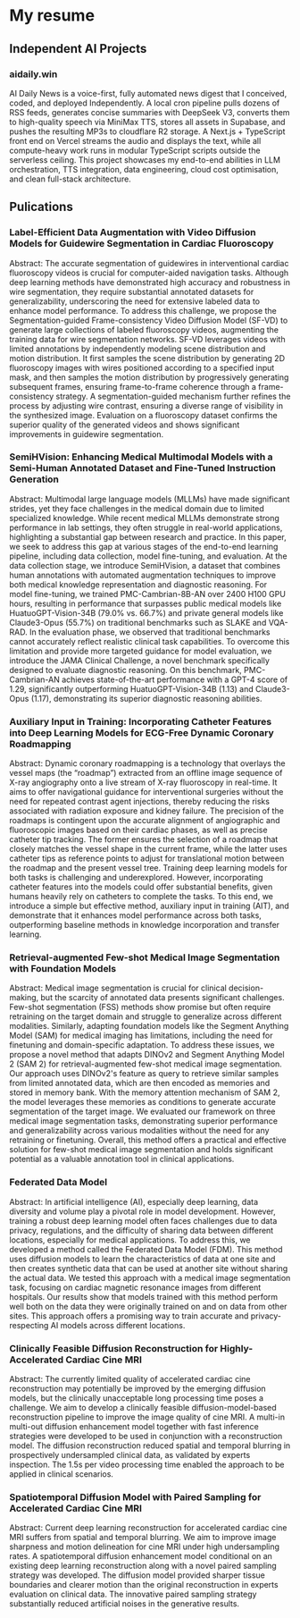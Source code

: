 # My resume

## Independent AI Projects

### aidaily.win
AI Daily News is a voice-first, fully automated news digest that I conceived, coded, and deployed Independently. A local cron pipeline pulls dozens of RSS feeds, generates concise summaries with DeepSeek V3, converts them to high-quality speech via MiniMax TTS, stores all assets in Supabase, and pushes the resulting MP3s to cloudflare R2 storage. A Next.js + TypeScript front end on Vercel streams the audio and displays the text, while all compute-heavy work runs in modular TypeScript scripts outside the serverless ceiling. This project showcases my end-to-end abilities in LLM orchestration, TTS integration, data engineering, cloud cost optimisation, and clean full-stack architecture.


## Pulications

### Label-Efficient Data Augmentation with Video Diffusion Models for Guidewire Segmentation in Cardiac Fluoroscopy
Abstract: The accurate segmentation of guidewires in interventional cardiac fluoroscopy videos is crucial for computer-aided navigation tasks. Although deep learning methods have demonstrated high accuracy and robustness in wire segmentation, they require substantial annotated datasets for generalizability, underscoring the need for extensive labeled data to enhance model performance. To address this challenge, we propose the Segmentation-guided Frame-consistency Video Diffusion Model (SF-VD) to generate large collections of labeled fluoroscopy videos, augmenting the training data for wire segmentation networks. SF-VD leverages videos with limited annotations by independently modeling scene distribution and motion distribution. It first samples the scene distribution by generating 2D fluoroscopy images with wires positioned according to a specified input mask, and then samples the motion distribution by progressively generating subsequent frames, ensuring frame-to-frame coherence through a frame-consistency strategy. A segmentation-guided mechanism further refines the process by adjusting wire contrast, ensuring a diverse range of visibility in the synthesized image. Evaluation on a fluoroscopy dataset confirms the superior quality of the generated videos and shows significant improvements in guidewire segmentation.

### SemiHVision: Enhancing Medical Multimodal Models with a Semi-Human Annotated Dataset and Fine-Tuned Instruction Generation
Abstract: Multimodal large language models (MLLMs) have made significant strides, yet they face challenges in the medical domain due to limited specialized knowledge. While recent medical MLLMs demonstrate strong performance in lab settings, they often struggle in real-world applications, highlighting a substantial gap between research and practice. In this paper, we seek to address this gap at various stages of the end-to-end learning pipeline, including data collection, model fine-tuning, and evaluation. At the data collection stage, we introduce SemiHVision, a dataset that combines human annotations with automated augmentation techniques to improve both medical knowledge representation and diagnostic reasoning. For model fine-tuning, we trained PMC-Cambrian-8B-AN over 2400 H100 GPU hours, resulting in performance that surpasses public medical models like HuatuoGPT-Vision-34B (79.0% vs. 66.7%) and private general models like Claude3-Opus (55.7%) on traditional benchmarks such as SLAKE and VQA-RAD. In the evaluation phase, we observed that traditional benchmarks cannot accurately reflect realistic clinical task capabilities. To overcome this limitation and provide more targeted guidance for model evaluation, we introduce the JAMA Clinical Challenge, a novel benchmark specifically designed to evaluate diagnostic reasoning. On this benchmark, PMC-Cambrian-AN achieves state-of-the-art performance with a GPT-4 score of 1.29, significantly outperforming HuatuoGPT-Vision-34B (1.13) and Claude3-Opus (1.17), demonstrating its superior diagnostic reasoning abilities.

### Auxiliary Input in Training: Incorporating Catheter Features into Deep Learning Models for ECG-Free Dynamic Coronary Roadmapping
Abstract: Dynamic coronary roadmapping is a technology that overlays the vessel maps (the “roadmap”) extracted from an offline image sequence of X-ray angiography onto a live stream of X-ray fluoroscopy in real-time. It aims to offer navigational guidance for interventional surgeries without the need for repeated contrast agent injections, thereby reducing the risks associated with radiation exposure and kidney failure. The precision of the roadmaps is contingent upon the accurate alignment of angiographic and fluoroscopic images based on their cardiac phases, as well as precise catheter tip tracking. The former ensures the selection of a roadmap that closely matches the vessel shape in the current frame, while the latter uses catheter tips as reference points to adjust for translational motion between the roadmap and the present vessel tree. Training deep learning models for both tasks is challenging and underexplored. However, incorporating catheter features into the models could offer substantial benefits, given humans heavily rely on catheters to complete the tasks. To this end, we introduce a simple but effective method, auxiliary input in training (AIT), and demonstrate that it enhances model performance across both tasks, outperforming baseline methods in knowledge incorporation and transfer learning.

### Retrieval-augmented Few-shot Medical Image Segmentation with Foundation Models
Abstract: Medical image segmentation is crucial for clinical decision-making, but the scarcity of annotated data presents significant challenges. Few-shot segmentation (FSS) methods show promise but often require retraining on the target domain and struggle to generalize across different modalities. Similarly, adapting foundation models like the Segment Anything Model (SAM) for medical imaging has limitations, including the need for finetuning and domain-specific adaptation. To address these issues, we propose a novel method that adapts DINOv2 and Segment Anything Model 2 (SAM 2) for retrieval-augmented few-shot medical image segmentation. Our approach uses DINOv2's feature as query to retrieve similar samples from limited annotated data, which are then encoded as memories and stored in memory bank. With the memory attention mechanism of SAM 2, the model leverages these memories as conditions to generate accurate segmentation of the target image. We evaluated our framework on three medical image segmentation tasks, demonstrating superior performance and generalizability across various modalities without the need for any retraining or finetuning. Overall, this method offers a practical and effective solution for few-shot medical image segmentation and holds significant potential as a valuable annotation tool in clinical applications.

### Federated Data Model
Abstract: In artificial intelligence (AI), especially deep learning, data diversity and volume play a pivotal role in model development. However, training a robust deep learning model often faces challenges due to data privacy, regulations, and the difficulty of sharing data between different locations, especially for medical applications. To address this, we developed a method called the Federated Data Model (FDM). This method uses diffusion models to learn the characteristics of data at one site and then creates synthetic data that can be used at another site without sharing the actual data. We tested this approach with a medical image segmentation task, focusing on cardiac magnetic resonance images from different hospitals. Our results show that models trained with this method perform well both on the data they were originally trained on and on data from other sites. This approach offers a promising way to train accurate and privacy-respecting AI models across different locations.

### Clinically Feasible Diffusion Reconstruction for Highly-Accelerated Cardiac Cine MRI
Abstract: The currently limited quality of accelerated cardiac cine reconstruction may potentially be improved by the emerging diffusion models, but the clinically unacceptable long processing time poses a challenge. We aim to develop a clinically feasible diffusion-model-based reconstruction pipeline to improve the image quality of cine MRI. A multi-in multi-out diffusion enhancement model together with fast inference strategies were developed to be used in conjunction with a reconstruction model. The diffusion reconstruction reduced spatial and temporal blurring in prospectively undersampled clinical data, as validated by experts inspection. The 1.5s per video processing time enabled the approach to be applied in clinical scenarios.

### Spatiotemporal Diffusion Model with Paired Sampling for Accelerated Cardiac Cine MRI
Abstract: Current deep learning reconstruction for accelerated cardiac cine MRI suffers from spatial and temporal blurring. We aim to improve image sharpness and motion delineation for cine MRI under high undersampling rates. A spatiotemporal diffusion enhancement model conditional on an existing deep learning reconstruction along with a novel paired sampling strategy was developed. The diffusion model provided sharper tissue boundaries and clearer motion than the original reconstruction in experts evaluation on clinical data. The innovative paired sampling strategy substantially reduced artificial noises in the generative results.

